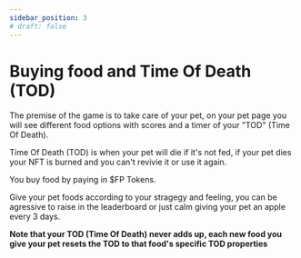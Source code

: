 ```yaml
---
sidebar_position: 3
# draft: false
---
```


# Buying food and Time Of Death (TOD)

The premise of the game is to take care of your pet, on your pet page you will see different food options with scores and a timer of your "TOD" (Time Of Death). 

Time Of Death (TOD) is when your pet will die if it's not fed, if your pet dies your NFT is burned and you can't revivie it or use it again.

You buy food by paying in $FP Tokens.

Give your pet foods according to your stragegy and feeling, you can be agressive to raise in the leaderboard or just calm giving your pet an apple every 3 days.

**Note that your TOD (Time Of Death) never adds up, each new food you give your pet resets the TOD to that food's specific TOD properties**